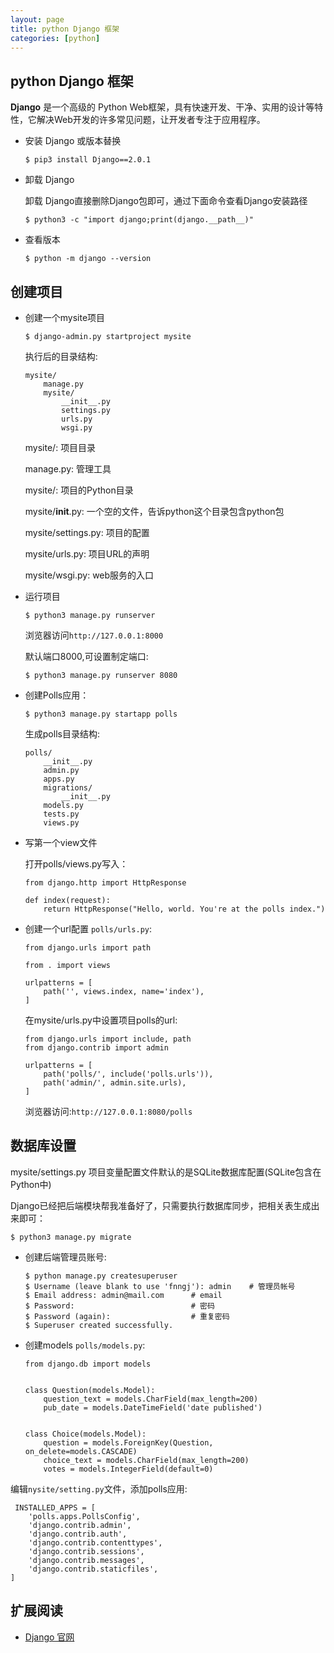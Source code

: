 ```yaml
---
layout: page
title: python Django 框架
categories: [python]
---
```


## python Django 框架

__Django__ 是一个高级的 Python Web框架，具有快速开发、干净、实用的设计等特性，它解决Web开发的许多常见问题，让开发者专注于应用程序。

* 安装 Django 或版本替换

    ```
    $ pip3 install Django==2.0.1
    ```

* 卸载 Django

    卸载 Django直接删除Django包即可，通过下面命令查看Django安装路径 

    ```
    $ python3 -c "import django;print(django.__path__)"
    ```

* 查看版本

    ```
    $ python -m django --version
    ```

## 创建项目

* 创建一个mysite项目

    ```
    $ django-admin.py startproject mysite
    ```

    执行后的目录结构:

    ```
    mysite/
        manage.py
        mysite/
            __init__.py
            settings.py
            urls.py
            wsgi.py
    ```

    mysite/: 项目目录

    manage.py: 管理工具
    
    mysite/: 项目的Python目录
    
    mysite/__init__.py: 一个空的文件，告诉python这个目录包含python包
    
    mysite/settings.py: 项目的配置
    
    mysite/urls.py: 项目URL的声明
    
    mysite/wsgi.py: web服务的入口

* 运行项目

    ```
    $ python3 manage.py runserver
    ```

    浏览器访问`http://127.0.0.1:8000`

    默认端口8000,可设置制定端口:

    ```
    $ python3 manage.py runserver 8080
    ```


* 创建Polls应用：

    ```
    $ python3 manage.py startapp polls
    ```

    生成polls目录结构:

    ```
    polls/
        __init__.py
        admin.py
        apps.py
        migrations/
            __init__.py
        models.py
        tests.py
        views.py
    ```

   
* 写第一个view文件

    打开polls/views.py写入：

    ```
    from django.http import HttpResponse

    def index(request):
        return HttpResponse("Hello, world. You're at the polls index.")

    ```

* 创建一个url配置 `polls/urls.py`:

    ```
    from django.urls import path

    from . import views

    urlpatterns = [
        path('', views.index, name='index'),
    ]
    ```

    在mysite/urls.py中设置项目polls的url:

    ```
    from django.urls import include, path
    from django.contrib import admin

    urlpatterns = [
        path('polls/', include('polls.urls')),
        path('admin/', admin.site.urls),
    ]
    ```

    浏览器访问:`http://127.0.0.1:8080/polls`

## 数据库设置

mysite/settings.py 项目变量配置文件默认的是SQLite数据库配置(SQLite包含在Python中)

Django已经把后端模块帮我准备好了，只需要执行数据库同步，把相关表生成出来即可：

```
$ python3 manage.py migrate
```

* 创建后端管理员账号:

    ```
    $ python manage.py createsuperuser
    $ Username (leave blank to use 'fnngj'): admin    # 管理员帐号
    $ Email address: admin@mail.com      # email
    $ Password:                          # 密码
    $ Password (again):                  # 重复密码
    $ Superuser created successfully.
    ```

* 创建models `polls/models.py`:

    ```
    from django.db import models


    class Question(models.Model):
        question_text = models.CharField(max_length=200)
        pub_date = models.DateTimeField('date published')


    class Choice(models.Model):
        question = models.ForeignKey(Question, on_delete=models.CASCADE)
        choice_text = models.CharField(max_length=200)
        votes = models.IntegerField(default=0)
    ```
    

编辑`nysite/setting.py`文件，添加polls应用:

```
 INSTALLED_APPS = [
    'polls.apps.PollsConfig',
    'django.contrib.admin',
    'django.contrib.auth',
    'django.contrib.contenttypes',
    'django.contrib.sessions',
    'django.contrib.messages',
    'django.contrib.staticfiles',
]
```


## 扩展阅读 ##

- [Django 官网](http://www.djangoproject.com)

